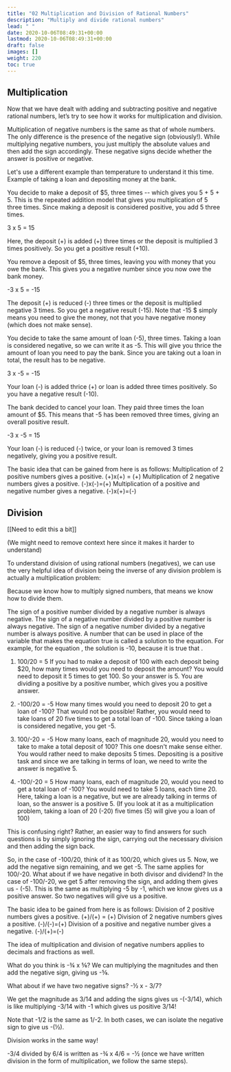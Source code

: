 ```yaml
---
title: "02 Multiplication and Division of Rational Numbers"
description: "Multiply and divide rational numbers"
lead: " "
date: 2020-10-06T08:49:31+00:00
lastmod: 2020-10-06T08:49:31+00:00
draft: false
images: []
weight: 220
toc: true
---
```


## Multiplication

Now that we have dealt with adding and subtracting positive and negative rational numbers, let’s try to see how it works for multiplication and division.

Multiplication of negative numbers is the same as that of whole numbers. The only difference is the presence of the negative sign (obviously!). While multiplying negative numbers, you just multiply the absolute values and then add the sign accordingly. These negative signs decide whether the answer is positive or negative.

Let's use a different example than temperature to understand it this time. Example of taking a loan and depositing money at the bank.  

You decide to make a deposit of $5, three times -- which gives you 5 + 5 + 5. This is the repeated addition model that gives you multiplication of 5 three times. Since making a deposit is considered positive, you add 5 three times.

3 x 5 = 15 

Here, the deposit (+) is added (+) three times or the deposit is multiplied 3 times positively. So you get a positive result (+10). 

You remove a deposit of $5, three times, leaving you with money that you owe the bank. This gives you a negative number since you now owe the bank money.

-3 x 5 = -15

The deposit (+) is reduced (-) three times or the deposit is multiplied negative 3 times. So you get a negative result (-15). Note that -15 $ simply means you need to give the money, not that you have negative money (which does not make sense). 

You decide to take the same amount of loan (-5), three times. Taking a loan is considered negative, so we can write it as -5. This will give you thrice the amount of loan you need to pay the bank. Since you are taking out a loan in total, the result has to be negative. 

3 x -5 = -15

Your loan (-) is added thrice (+) or loan is added three times positively. So you have a negative result (-10).

The bank decided to cancel your loan. They paid three times the loan amount of $5. This means that -5 has been removed three times, giving an overall positive result.

-3 x -5 = 15

Your loan (-) is reduced (-) twice, or your loan is removed 3 times negatively, giving you a positive result. 


The basic idea that can be gained from here is as follows:
Multiplication of 2 positive numbers gives a positive. (+)x(+) = (+)
Multiplication of 2 negative numbers gives a positive. (-)x(-)=(+)
Multiplication of a positive and negative number gives a negative. (-)x(+)=(-)


## Division

[[Need to edit this a bit]]

(We might need to remove context here since it makes it harder to understand)

To understand division of using rational numbers (negatives), we can use the very helpful idea of division being the inverse of any division problem is actually a multiplication problem:

Because we know how to multiply signed numbers, that means we know how to divide them.

The sign of a positive number divided by a negative number is always negative.
The sign of a negative number divided by a positive number is always negative.
The sign of a negative number divided by a negative number is always positive.
A number that can be used in place of the variable that makes the equation true is called a solution to the equation. For example, for the equation , the solution is -10, because it is true that .


1. 100/20 = 5
If you had to make a deposit of 100 with each deposit being $20, how many times would you need to deposit the amount? 
You would need to deposit it 5 times to get 100. So your answer is 5. You are dividing a positive by a positive number, which gives you a positive answer.


2. -100/20 = -5
How many times would you need to deposit 20 to get a loan of -100? That would not be possible! Rather, you would need to take loans of 20 five times to get a total loan of -100. Since taking a loan is considered negative, you get -5. 

3. 100/-20 = -5 
How many loans, each of magnitude 20, would you need to take to make a total deposit of 100? This one doesn't make sense either. You would rather need to make deposits 5 times. Depositing is a positive task and since we are talking in terms of loan, we need to write the answer is negative 5. 

4. -100/-20 = 5
How many loans, each of magnitude 20, would you need to get a total loan of -100? You would need to take 5 loans, each time 20. Here, taking a loan is a negative, but we are already talking in terms of loan, so the answer is a positive 5. (If you look at it as a multiplication problem, taking a loan of 20 (-20) five times (5) will give you a loan of 100) 

This is confusing right? Rather, an easier way to find answers for such questions is by simply ignoring the sign, carrying out the necessary division and then adding the sign back. 

So, in the case of -100/20, think of it as 100/20, which gives us 5. Now, we add the negative sign remaining, and we get -5. The same applies for 100/-20.
What about if we have negative in both divisor and dividend? In the case of -100/-20, we get 5 after removing the sign, and adding them gives us - (-5). This is the same as multiplying -5 by -1, which we know gives us a positive answer. So two negatives will give us a positive. 


The basic idea to be gained from here is as follows:
Division of 2 positive numbers gives a positive. (+)/(+) = (+)
Division of 2 negative numbers gives a positive. (-)/(-)=(+)
Division of a positive and negative number gives a negative. (-)/(+)=(-)


The idea of multiplication and division of negative numbers applies to decimals and fractions as well. 

What do you think is -¾ x ⅚?
We can multiplying the magnitudes and then add the negative sign, giving us -⅝. 

What about if we have two negative signs? -½ x - 3/7?

We get the magnitude as 3/14 and adding the signs gives us -(-3/14), which is like multiplying -3/14 with -1 which gives us positive 3/14!


Note that -1/2 is the same as 1/-2. In both cases, we can isolate the negative sign to give us -(½).

Division works in the same way!

-3/4 divided by 6/4 is written as -¾ x 4/6 = -½ (once we have written division in the form of multiplication, we follow the same steps).
